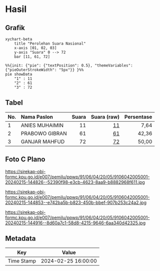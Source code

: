 # Hasil

## Grafik

```mermaid
xychart-beta
    title "Perolehan Suara Nasional"
    x-axis [01, 02, 03]
    y-axis "Suara" 0 --> 72
    bar [11, 61, 72]
```

```mermaid
%%{init: {"pie": {"textPosition": 0.5}, "themeVariables": {"pieOuterStrokeWidth": "5px"}} }%%
pie showData
    "1" : 11
    "2" : 61
    "3" : 72
```

## Tabel

| No. | Nama Paslon    | Suara | Suara (raw) | Persentase |
|:--- |:-------------- | -----:| -----------:| ----------:|
| 1   | ANIES MUHAIMIN | 11    | [11][p-1]   | 7,64       |
| 2   | PRABOWO GIBRAN | 61    | [61][p-2]   | 42,36      |
| 3   | GANJAR MAHFUD  | 72    | [72][p-3]   | 50,00      |


[p-1]: https://github.com/gigit-pemilu/pemilu-2024/blob/main/pilpres/hitung-suara/sub/91-papua/sub/06-biak-numfor/sub/04-numfor-barat/sub/2005-kameri/sub/001-tps/sub/paslon-1.txt
[p-2]: https://github.com/gigit-pemilu/pemilu-2024/blob/main/pilpres/hitung-suara/sub/91-papua/sub/06-biak-numfor/sub/04-numfor-barat/sub/2005-kameri/sub/001-tps/sub/paslon-2.txt
[p-3]: https://github.com/gigit-pemilu/pemilu-2024/blob/main/pilpres/hitung-suara/sub/91-papua/sub/06-biak-numfor/sub/04-numfor-barat/sub/2005-kameri/sub/001-tps/sub/paslon-3.txt

## Foto C Plano

https://sirekap-obj-formc.kpu.go.id/e007/pemilu/ppwp/91/06/04/20/05/9106042005001-20240215-144826--52390f98-e3cb-4623-8aa9-b8882968f611.jpg

https://sirekap-obj-formc.kpu.go.id/e007/pemilu/ppwp/91/06/04/20/05/9106042005001-20240215-144853--e742ba5b-b823-450b-bbef-907b253c24a2.jpg

https://sirekap-obj-formc.kpu.go.id/e007/pemilu/ppwp/91/06/04/20/05/9106042005001-20240215-144916--8d60a7c1-58d8-4215-9646-6aa340d42325.jpg


## Metadata

| Key        | Value               |
| ---------- | ------------------- |
| Time Stamp | 2024-02-25 16:00:00 |



